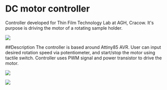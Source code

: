 # DC motor controller
Controller developed for Thin Film Technology Lab at AGH, Cracow. It's purpose is driving the motor of a rotating sample holder.

![](https://cloud.githubusercontent.com/assets/25593055/22665328/ad9d39ec-ecb4-11e6-954f-2026b6b61cd9.jpg)

##Description
The controller is based around Attiny85 AVR. User can input desired rotation speed via potentiometer, and start/stop the motor using tactile switch. Controller uses PWM signal and power transistor to drive the motor.

![](https://cloud.githubusercontent.com/assets/25593055/22665326/ad94258c-ecb4-11e6-906a-0708b52a30b5.PNG)

![](https://cloud.githubusercontent.com/assets/25593055/22665328/ad9d39ec-ecb4-11e6-954f-2026b6b61cd9.jpg)

